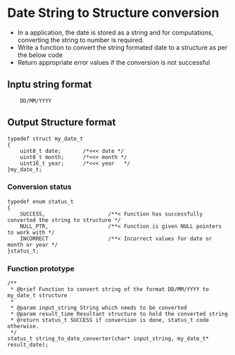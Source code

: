 # Date String to Structure conversion
* In a application, the date is stored as a string and for computations, converting the string to number is required.
* Write a function to convert the string formated date to a structure as per the below code
* Return appropriate error values if the conversion is not successful

## Inptu string format
```
    DD/MM/YYYY
```

## Output Structure format
```
typedef struct my_date_t
{
    uint8_t date;       /*<<< date */
    uint8_t month;      /*<<< month */
    uint16_t year;      /*<<< year   */
}my_date_t;
```

### Conversion status 
```
typedef enum status_t
{
    SUCCESS,                    /**< Function has successfully converted the string to structure */
    NULL_PTR,                   /**< Function is given NULL pointers to work with */
    INCORRECT                   /**< Incorrect values for date or month or year */
}status_t;

```

### Function prototype
```
/**
 * @brief Function to convert string of the format DD/MM/YYYY to my_date_t structure
 * 
 * @param input_string String which needs to be converted
 * @param result_time Resultant structure to hold the converted string
 * @return status_t SUCCESS if conversion is done, status_t code otherwise.
 */
status_t string_to_date_converter(char* input_string, my_date_t* result_date);
```